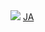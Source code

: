 <!DOCTYPE html>
<head>
  <link rel="stylesheet" href="style.css">
  <title>Hallo Welt</title>
</head>
<body>
  <div>
    <img src="#">
    <a href="#">JA</a>
  </div>
</body>
